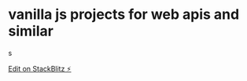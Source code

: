 # vanilla js projects for web apis and similar

s

[Edit on StackBlitz ⚡️](https://stackblitz.com/edit/web-platform-xfyzcs)
